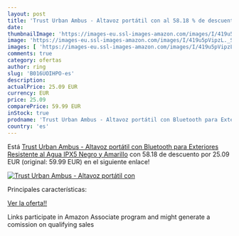 ```yaml
---
layout: post
title: 'Trust Urban Ambus - Altavoz portátil con al 58.18 % de descuento'
date: 
thumbnailImage: 'https://images-eu.ssl-images-amazon.com/images/I/419u5pVipzL._SL200_.jpg'
image: 'https://images-eu.ssl-images-amazon.com/images/I/419u5pVipzL._SL200_.jpg'
images: [ 'https://images-eu.ssl-images-amazon.com/images/I/419u5pVipzL._SL200_.jpg' ]
comments: true
category: ofertas
author: ring
slug: 'B016UOIHPO-es'
description:
actualPrice: 25.09 EUR
currency: EUR
price: 25.09
comparePrice: 59.99 EUR
inStock: true
prodname: 'Trust Urban Ambus - Altavoz portátil con Bluetooth para Exteriores  Resistente al Agua IPX5  Negro y Amarillo'
country: 'es'
---
```


Está [Trust Urban Ambus - Altavoz portátil con Bluetooth para Exteriores  Resistente al Agua IPX5  Negro y Amarillo](https://www.amazon.es/dp/B016UOIHPO/?tag=tolees-21) con 58.18 de descuento por 25.09 EUR (original: 59.99 EUR) en el siguiente enlace!

[![Trust Urban Ambus - Altavoz portátil con](https://images-eu.ssl-images-amazon.com/images/I/419u5pVipzL._SL200_.jpg)](https://www.amazon.es/dp/B016UOIHPO/?tag=tolees-21)

Principales características:


[Ver la oferta!!](https://www.amazon.es/dp/B016UOIHPO/?tag=tolees-21)

Links participate in Amazon Associate program and might generate a comission on qualifying sales


